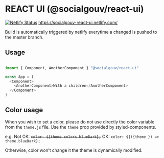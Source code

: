 # REACT UI (@socialgouv/react-ui)

[![Netlify Status](https://api.netlify.com/api/v1/badges/a6e5ebcd-e0bc-4eda-b416-fc8ddf217310/deploy-status)](https://app.netlify.com/sites/socialgouv-react-ui/deploys)
https://socialgouv-react-ui.netlify.com/

Build is automatically triggered by netlify everytime a changed is pushed to the master branch.

## Usage

```js

import { Component, AnotherComponent } "@socialgouv/react-ui"

const App = (
  <Component>
    <AnotherComponent>With a children</AnotherComponent>
  </Component>
)
```

## Color usage

When you wish to set a color, please do not use directly the color variable from the `theme.js` file.
Use the `theme` prop provided by styled-components.

e.g.
Not OK: ~~`color: ${theme.colors.blueDark};`~~
OK: `color: ${({theme }) => theme.blueDark};`

Otherwise, color won't change it the theme is dynamically modified.

